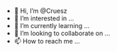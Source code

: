 - 👋 Hi, I’m @Cruesz
- 👀 I’m interested in ...
- 🌱 I’m currently learning ...
- 💞️ I’m looking to collaborate on ...
- 📫 How to reach me ...

<!---
Cruesz/Cruesz is a ✨ special ✨ repository because its `README.md` (this file) appears on your GitHub profile.
You can click the Preview link to take a look at your changes.
--->

